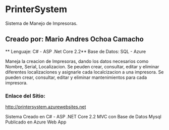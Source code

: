 # PrinterSystem

Sistema de Manejo de Impresoras.

## Creado por: Mario Andres Ochoa Camacho
** Lenguaje: C# - ASP .Net Core 2.2**
Base de Datos: SQL - Azure

Maneja la creacion de Impresoras, dando los datos necesarios como Nombre, Serial, Localizacion.
Se peuden crear, consultar, editar y eliminar diferentes localizaciones y asignarle cada localcizacion a una impresora.
Se pueden crear, consultar, editar y eliminar mantenimientos para cada impresora.

### Enlace del Sitio:
http://printersystem.azurewebsites.net

Sistema Creado en C# - ASP .NET Core 2.2 MVC con Base de Datos Mysql
Publicado en Azure Web App
